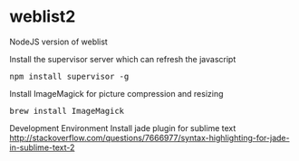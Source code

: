 weblist2
========

NodeJS version of weblist

Install the supervisor server which can refresh the javascript
<pre>
npm install supervisor -g
</pre>
Install ImageMagick for picture compression and resizing
<pre>
brew install ImageMagick
</pre>

Development Environment
Install jade plugin for sublime text
http://stackoverflow.com/questions/7666977/syntax-highlighting-for-jade-in-sublime-text-2